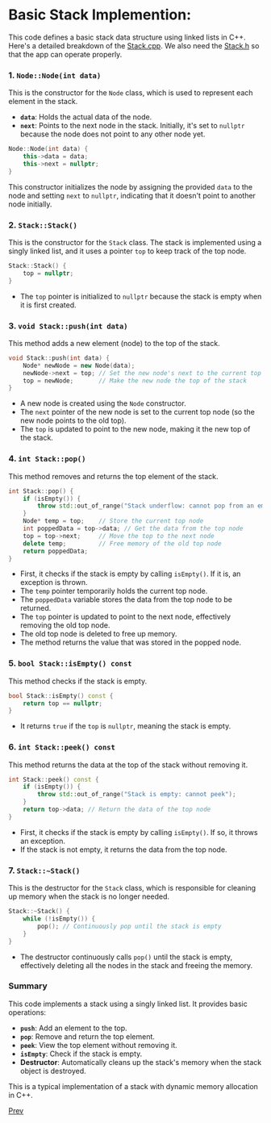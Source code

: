 # Basic Stack Implemention:

This code defines a basic stack data structure using linked lists in C++. Here's a detailed breakdown of
the [Stack.cpp](Stack.cpp). We also need the [Stack.h](Stack.h) so that the app can operate properly.

### 1. `Node::Node(int data)`

This is the constructor for the `Node` class, which is used to represent each element in the stack.

- **`data`**: Holds the actual data of the node.
- **`next`**: Points to the next node in the stack. Initially, it's set to `nullptr` because the node does not point to
  any other node yet.

```cpp
Node::Node(int data) {
    this->data = data;
    this->next = nullptr;
}
```

This constructor initializes the node by assigning the provided `data` to the node and setting `next` to `nullptr`,
indicating that it doesn't point to another node initially.

### 2. `Stack::Stack()`

This is the constructor for the `Stack` class. The stack is implemented using a singly linked list, and it uses a
pointer `top` to keep track of the top node.

```cpp
Stack::Stack() {
    top = nullptr;
}
```

- The `top` pointer is initialized to `nullptr` because the stack is empty when it is first created.

### 3. `void Stack::push(int data)`

This method adds a new element (node) to the top of the stack.

```cpp
void Stack::push(int data) {
    Node* newNode = new Node(data);
    newNode->next = top; // Set the new node's next to the current top
    top = newNode;       // Make the new node the top of the stack
}
```

- A new node is created using the `Node` constructor.
- The `next` pointer of the new node is set to the current top node (so the new node points to the old top).
- The `top` is updated to point to the new node, making it the new top of the stack.

### 4. `int Stack::pop()`

This method removes and returns the top element of the stack.

```cpp
int Stack::pop() {
    if (isEmpty()) {
        throw std::out_of_range("Stack underflow: cannot pop from an empty stack");
    }
    Node* temp = top;    // Store the current top node
    int poppedData = top->data; // Get the data from the top node
    top = top->next;     // Move the top to the next node
    delete temp;         // Free memory of the old top node
    return poppedData;
}
```

- First, it checks if the stack is empty by calling `isEmpty()`. If it is, an exception is thrown.
- The `temp` pointer temporarily holds the current top node.
- The `poppedData` variable stores the data from the top node to be returned.
- The `top` pointer is updated to point to the next node, effectively removing the old top node.
- The old top node is deleted to free up memory.
- The method returns the value that was stored in the popped node.

### 5. `bool Stack::isEmpty() const`

This method checks if the stack is empty.

```cpp
bool Stack::isEmpty() const {
    return top == nullptr;
}
```

- It returns `true` if the `top` is `nullptr`, meaning the stack is empty.

### 6. `int Stack::peek() const`

This method returns the data at the top of the stack without removing it.

```cpp
int Stack::peek() const {
    if (isEmpty()) {
        throw std::out_of_range("Stack is empty: cannot peek");
    }
    return top->data; // Return the data of the top node
}
```

- First, it checks if the stack is empty by calling `isEmpty()`. If so, it throws an exception.
- If the stack is not empty, it returns the data from the top node.

### 7. `Stack::~Stack()`

This is the destructor for the `Stack` class, which is responsible for cleaning up memory when the stack is no longer
needed.

```cpp
Stack::~Stack() {
    while (!isEmpty()) {
        pop(); // Continuously pop until the stack is empty
    }
}
```

- The destructor continuously calls `pop()` until the stack is empty, effectively deleting all the nodes in the stack
  and freeing the memory.

### Summary

This code implements a stack using a singly linked list. It provides basic operations:

- **`push`**: Add an element to the top.
- **`pop`**: Remove and return the top element.
- **`peek`**: View the top element without removing it.
- **`isEmpty`**: Check if the stack is empty.
- **Destructor**: Automatically cleans up the stack's memory when the stack object is destroyed.

This is a typical implementation of a stack with dynamic memory allocation in C++.

[Prev](../README.md)